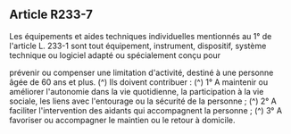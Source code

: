 ## Article R233-7

Les équipements et aides techniques individuelles mentionnés au 1° de l'article L. 233-1 sont tout
équipement, instrument, dispositif, système technique ou logiciel adapté ou spécialement conçu pour

prévenir ou compenser une limitation d'activité, destiné à une personne âgée de 60 ans et plus. (^)
Ils doivent contribuer : (^)
1° A maintenir ou améliorer l'autonomie dans la vie quotidienne, la participation à la vie sociale, les liens
avec l'entourage ou la sécurité de la personne ; (^)
2° A faciliter l'intervention des aidants qui accompagnent la personne ; (^)
3° A favoriser ou accompagner le maintien ou le retour à domicile.

